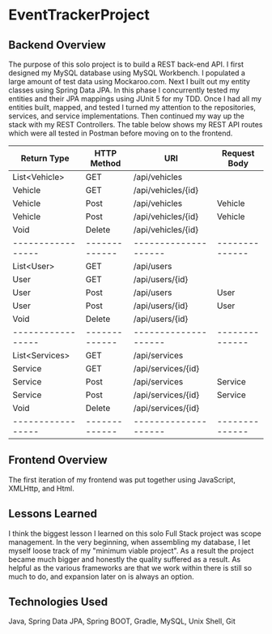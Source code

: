 # EventTrackerProject

## Backend Overview

The purpose of this solo project is to build a REST back-end API. I first designed my MySQL database using MySQL Workbench. I populated a large amount of test data using Mockaroo.com. Next I built out my entity classes using Spring Data JPA. In this phase I concurrently tested my entities and their JPA mappings using JUnit 5 for my TDD. Once I had all my entities built, mapped, and tested I turned my attention to the repositories, services, and service implementations. Then continued my way up the stack with my REST Controllers. The table below shows my REST API routes which were all tested in Postman before moving on to the frontend.

|Return Type      | HTTP Method | URI                | Request Body |
|-----------------|-------------|--------------------|--------------|
| List\<Vehicle\> | GET         | /api/vehicles      |              |
| Vehicle         | GET         | /api/vehicles/{id} |              |
| Vehicle         | Post        | /api/vehicles      | Vehicle      |
| Vehicle         | Post        | /api/vehicles/{id} | Vehicle      |
| Void            | Delete      | /api/vehicles/{id} |              |
|-----------------|-------------|--------------------|--------------|
| List\<User\>    | GET         | /api/users         |              |
| User            | GET         | /api/users/{id}    |              |
| User            | Post        | /api/users         | User         |
| User            | Post        | /api/users/{id}    | User         |
| Void            | Delete      | /api/users/{id}    |              |
|-----------------|-------------|--------------------|--------------|
| List\<Services\>| GET         | /api/services      |              |
| Service         | GET         | /api/services/{id} |              |
| Service         | Post        | /api/services      | Service      |
| Service         | Post        | /api/services/{id} | Service      |
| Void            | Delete      | /api/services/{id} |              |
|-----------------|-------------|--------------------|--------------|

## Frontend Overview

The first iteration of my frontend was put together using JavaScript, XMLHttp, and Html.

## Lessons Learned

I think the biggest lesson I learned on this solo Full Stack project was scope management. In the very beginning, when assembling my database, I let myself loose track of my "minimum viable project". As a result the project became much bigger and honestly the quality suffered as a result. As helpful as the various frameworks are that we work within there is still so much to do, and expansion later on is always an option.

## Technologies Used
Java, Spring Data JPA, Spring BOOT, Gradle, MySQL, Unix Shell, Git
